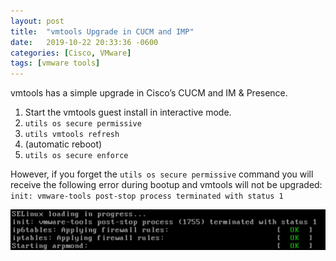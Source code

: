 ```yaml
---
layout: post
title:  "vmtools Upgrade in CUCM and IMP"
date:   2019-10-22 20:33:36 -0600
categories: [Cisco, VMware]
tags: [vmware tools]
---
```

vmtools has a simple upgrade in Cisco’s CUCM and IM & Presence.

1. Start the vmtools guest install in interactive mode.
1. `utils os secure permissive`
1. `utils vmtools refresh`
1. (automatic reboot)
1. `utils os secure enforce`

However, if you forget the `utils os secure permissive` command you will receive the following error during bootup and vmtools will not be upgraded: `init: vmware-tools post-stop process terminated with status 1`

[![pic](/assets/2019/10/forgot_to_disable_selinux_cucm.png)](/assets/2019/10/forgot_to_disable_selinux_cucm.png)
